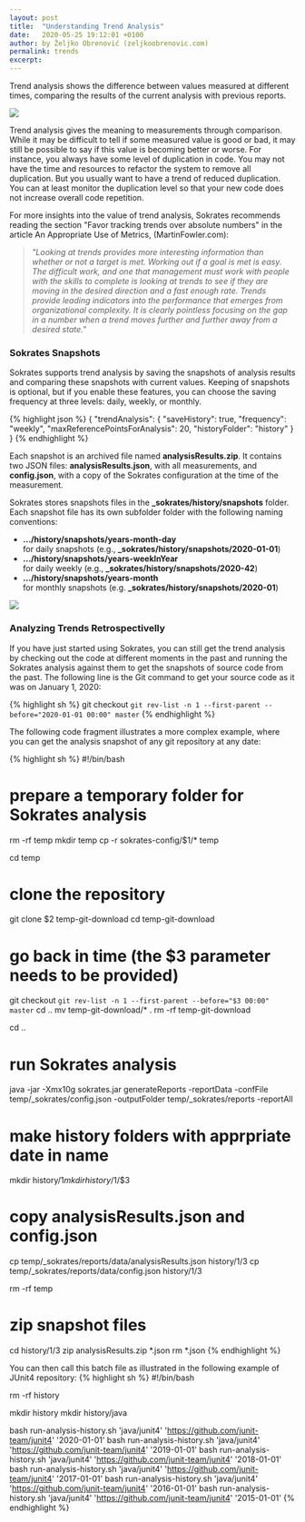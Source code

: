 ```yaml
---
layout: post
title:  "Understanding Trend Analysis"
date:   2020-05-25 19:12:01 +0100
author: by Željko Obrenović (zeljkoobrenovic.com)
permalink: trends
excerpt:
---
```


Trend analysis shows the difference between values measured at different times, comparing the results of the current analysis with previous reports.

![](assets/images/sokrates/trends-metrics.png)


Trend analysis gives the meaning to measurements through comparison. While it may be difficult to tell if some measured value is good or bad, it may still be possible to say if this value is becoming better or worse. For instance, you always have some level of duplication in code. You may not have the time and resources to refactor the system to remove all duplication. But you usually want to have a trend of reduced duplication. You can at least monitor the duplication level so that your new code does not increase overall code repetition.

For more insights into the value of trend analysis, Sokrates recommends reading the section "Favor tracking trends over absolute numbers" in the article An Appropriate Use of Metrics, (MartinFowler.com):

> *"Looking at trends provides more interesting information than whether or not a target is met. Working out if a goal is met is easy. The difficult work, and one that management must work with people with the skills to complete is looking at trends to see if they are moving in the desired direction and a fast enough rate. Trends provide leading indicators into the performance that emerges from organizational complexity. It is clearly pointless focusing on the gap in a number when a trend moves further and further away from a desired state."*


### Sokrates Snapshots

Sokrates supports trend analysis by saving the snapshots of analysis results and comparing these snapshots with current values. Keeping of snapshots is optional, but if you enable these features, you can choose the saving frequency at three levels: daily, weekly, or monthly.

{% highlight json %}
{
    "trendAnalysis": {
        "saveHistory": true,
        "frequency": "weekly",
        "maxReferencePointsForAnalysis": 20,
        "historyFolder": "history"
    }
}
{% endhighlight %}

Each snapshot is an archived file named **analysisResults.zip**. It contains two JSON files: **analysisResults.json**, with all measurements, and **config.json**, with a copy of the Sokrates configuration at the time of the measurement.

Sokrates stores snapshots files in the **_sokrates/history/snapshots** folder. Each snapshot file has its own subfolder folder with the following naming conventions:
* **.../history/snapshots/years-month-day**<br/>for daily
snapshots (e.g., **_sokrates/history/snapshots/2020-01-01**)
* **.../history/snapshots/years-weekInYear**<br/>for daily
weekly (e.g., **_sokrates/history/snapshots/2020-42**)
* **.../history/snapshots/years-month**<br/>for monthly
snapshots (e.g. **_sokrates/history/snapshots/2020-01**)

![](assets/images/sokrates/trend-code-change-overview.png)


### Analyzing Trends Retrospectivelly

If you have just started using Sokrates, you can still get the trend analysis by checking out the code at different moments in the past and running the Sokrates analysis against them to get the snapshots of source code from the past. The following line is the Git command to get your source code as it was on January 1, 2020:

{% highlight sh %}
git checkout `git rev-list -n 1 --first-parent --before="2020-01-01 00:00" master`
{% endhighlight %}

The following code fragment illustrates a more complex example, where you can get the analysis snapshot of any git repository at any date:

{% highlight sh %}
#!/bin/bash

# prepare a temporary folder for Sokrates analysis
rm -rf temp
mkdir temp
cp -r sokrates-config/$1/* temp

cd temp

# clone the repository
git clone $2 temp-git-download
cd temp-git-download
# go back in time (the $3 parameter needs to be provided)
git checkout `git rev-list -n 1 --first-parent --before="$3 00:00" master`
cd ..
mv temp-git-download/* .
rm -rf temp-git-download


cd ..

# run Sokrates analysis
java -jar -Xmx10g sokrates.jar generateReports -reportData -confFile temp/_sokrates/config.json -outputFolder temp/_sokrates/reports -reportAll

# make history folders with apprpriate date in name
mkdir history/$1
mkdir history/$1/$3


# copy analysisResults.json and config.json
cp temp/_sokrates/reports/data/analysisResults.json history/$1/$3
cp temp/_sokrates/reports/data/config.json history/$1/$3

rm -rf temp

# zip snapshot files
cd history/$1/$3
zip analysisResults.zip *.json
rm *.json
{% endhighlight %}

You can then call this batch file as illustrated in the following example of JUnit4 repository:
{% highlight sh %}
#!/bin/bash

rm -rf history

mkdir history
mkdir history/java

bash run-analysis-history.sh 'java/junit4' 'https://github.com/junit-team/junit4' '2020-01-01'
bash run-analysis-history.sh 'java/junit4' 'https://github.com/junit-team/junit4' '2019-01-01'
bash run-analysis-history.sh 'java/junit4' 'https://github.com/junit-team/junit4' '2018-01-01'
bash run-analysis-history.sh 'java/junit4' 'https://github.com/junit-team/junit4' '2017-01-01'
bash run-analysis-history.sh 'java/junit4' 'https://github.com/junit-team/junit4' '2016-01-01'
bash run-analysis-history.sh 'java/junit4' 'https://github.com/junit-team/junit4' '2015-01-01'
{% endhighlight %}

